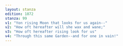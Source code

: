 ```yaml
---
layout: stanza
edition: 1872
stanza: 99
v1: "Yon rising Moon that looks for us again--"
v2: "How oft hereafter will she wax and wane;"
v3: "How oft hereafter rising look for us"
v4: "Through this same Garden--and for one in vain!"
---
```

